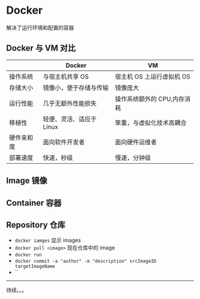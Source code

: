 # Docker

解决了运行环境和配置的容器

## Docker 与 VM 对比

|            | Docker                   | VM                          |
| ---------- | ------------------------ | --------------------------- |
| 操作系统   | 与宿主机共享 OS          | 宿主机 OS 上运行虚拟机 OS   |
| 存储大小   | 镜像小，便于存储与传输   | 镜像庞大                    |
| 运行性能   | 几乎无额外性能损失       | 操作系统额外的 CPU,内存消耗 |
| 移植性     | 轻便、灵活、适应于 Linux | 笨重，与虚拟化技术高耦合    |
| 硬件亲和度 | 面向软件开发者           | 面向硬件运维者              |
| 部署速度   | 快速，秒级               | 慢速，分钟级                |

## Image 镜像

## Container 容器

## Repository 仓库

- `docker iamges` 显示 images
- `docker pull <image>` 现在仓库中的 image
- `docker run` 
- `docker commit -a "author" -m "description" srcImageID targetImageName`
- ``

------------
待续。。。